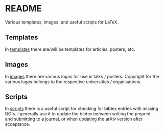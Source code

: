 # README

Various templates, images, and useful scripts for LaTeX.

## Templates

In [templates](templates) there are/will be templates for articles, posters, etc.

## Images

In [images](images) there are various logos for use in talks / posters.
Copyright for the various logos belongs to the respective universities / organisations.

## Scripts

In [scripts](scripts) there is a useful script for checking for bibtex entries with missing DOIs. I generally use it to update the bibtex between writing the preprint and submitting to a journal, or when updating the arXiv version after acceptance.
